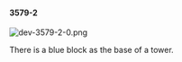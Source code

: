 #### 3579-2
![dev-3579-2-0.png](https://github.com/lil-lab/nlvr/raw/master/nlvr/dev/images/1/dev-3579-2-0.png "dev-3579-2-0.png")

There is a blue block as the base of a tower.